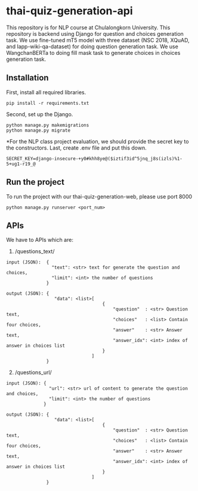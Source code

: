 # thai-quiz-generation-api

This repository is for NLP course at Chulalongkorn University. This repository is backend using Django for question and choices generation task. 
We use fine-tuned mT5 model with three dataset (NSC 2018, XQuAD, and Iapp-wiki-qa-dataset) for doing question generation task. 
We use WangchanBERTa to doing fill mask task to generate choices in choices generation task.

## Installation

First, install all required libraries.
```
pip install -r requirements.txt
```

Second, set up the Django.
```
python manage.py makemigrations
python manage.py migrate
```

*For the NLP class project evaluation, we should provide the secret key to the constructors.
Last, create .env file and put this down.
```
SECRET_KEY=django-insecure-+y0#khh8ye@($iztif3id^5jnq_j8s(izls)%1-5+ug1-r19_@
```

## Run the project

To run the project with our thai-quiz-generation-web, please use port 8000
```
python manage.py runserver <port_num>
```

## APIs
We have to APIs which are:
1. <POST> /questions_text/
```
input (JSON):  { 
                 "text": <str> text for generate the question and choices,
                 "limit": <int> the number of questions
               }
               
output (JSON): {
                  "data": <list>[
                                    {
                                        "question"  : <str> Question text,
                                        "choices"   : <list> Contain  four choices,
                                        "answer"    : <str> Answer text,
                                        "answer_idx": <int> index of answer in choices list
                                    }
                                ]
               }
 ```

2. <POST> /questions_url/
```
input (JSON): { 
                "url": <str> url of content to generate the question and choices,
                "limit": <int> the number of questions
              }
           
output (JSON): {
                  "data": <list>[
                                    {
                                        "question"  : <str> Question text,
                                        "choices"   : <list> Contain  four choices,
                                        "answer"    : <str> Answer text,
                                        "answer_idx": <int> index of answer in choices list
                                    }
                                ]
               }
```
            
                  
                
       
